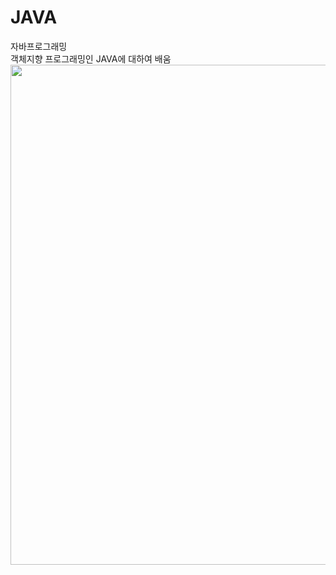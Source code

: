 # JAVA
자바프로그래밍
<br>
객체지향 프로그래밍인 JAVA에 대하여 배움
<br>
<img width="800" src="https://user-images.githubusercontent.com/38127338/69897533-b4eef900-1390-11ea-9a76-757167d93ac5.png">
